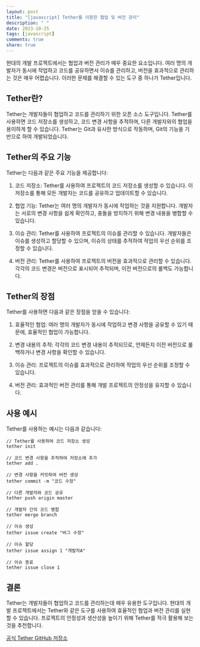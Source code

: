```yaml
---
layout: post
title: "[javascript] Tether를 이용한 협업 및 버전 관리"
description: " "
date: 2023-10-25
tags: [javascript]
comments: true
share: true
---
```


현대의 개발 프로젝트에서는 협업과 버전 관리가 매우 중요한 요소입니다. 여러 명의 개발자가 동시에 작업하고 코드를 공유하면서 이슈를 관리하고, 버전을 효과적으로 관리하는 것은 매우 어렵습니다. 이러한 문제를 해결할 수 있는 도구 중 하나가 Tether입니다.

## Tether란?

Tether는 개발자들이 협업하고 코드를 관리하기 위한 오픈 소스 도구입니다. Tether를 사용하면 코드 저장소를 생성하고, 코드 변경 사항을 추적하며, 다른 개발자와의 협업을 용이하게 할 수 있습니다. Tether는 Git과 유사한 방식으로 작동하며, Git의 기능을 기반으로 하여 개발되었습니다.

## Tether의 주요 기능

Tether는 다음과 같은 주요 기능을 제공합니다:

1. 코드 저장소: Tether를 사용하여 프로젝트의 코드 저장소를 생성할 수 있습니다. 이 저장소를 통해 모든 개발자는 코드를 공유하고 업데이트할 수 있습니다.

2. 협업 기능: Tether는 여러 명의 개발자가 동시에 작업하는 것을 지원합니다. 개발자는 서로의 변경 사항을 쉽게 확인하고, 충돌을 방지하기 위해 변경 내용을 병합할 수 있습니다.

3. 이슈 관리: Tether를 사용하여 프로젝트의 이슈를 관리할 수 있습니다. 개발자들은 이슈를 생성하고 할당할 수 있으며, 이슈의 상태를 추적하여 작업의 우선 순위를 조정할 수 있습니다.

4. 버전 관리: Tether를 사용하여 프로젝트의 버전을 효과적으로 관리할 수 있습니다. 각각의 코드 변경은 버전으로 표시되어 추적되며, 이전 버전으로의 롤백도 가능합니다.

## Tether의 장점

Tether를 사용하면 다음과 같은 장점을 얻을 수 있습니다:

1. 효율적인 협업: 여러 명의 개발자가 동시에 작업하고 변경 사항을 공유할 수 있기 때문에, 효율적인 협업이 가능합니다.

2. 변경 내용의 추적: 각각의 코드 변경 내용이 추적되므로, 언제든지 이전 버전으로 롤백하거나 변경 사항을 확인할 수 있습니다.

3. 이슈 관리: 프로젝트의 이슈를 효과적으로 관리하여 작업의 우선 순위를 조정할 수 있습니다.

4. 버전 관리: 효과적인 버전 관리를 통해 개발 프로젝트의 안정성을 유지할 수 있습니다.

## 사용 예시

Tether를 사용하는 예시는 다음과 같습니다:

```
// Tether를 사용하여 코드 저장소 생성
tether init

// 코드 변경 사항을 추적하여 저장소에 추가
tether add .

// 변경 사항을 커밋하여 버전 생성
tether commit -m "코드 수정"

// 다른 개발자와 코드 공유
tether push origin master

// 개발자 간의 코드 병합
tether merge branch

// 이슈 생성
tether issue create "버그 수정"

// 이슈 할당
tether issue assign 1 "개발자A"

// 이슈 종료
tether issue close 1
```

## 결론

Tether는 개발자들이 협업하고 코드를 관리하는데 매우 유용한 도구입니다. 현대의 개발 프로젝트에서는 Tether와 같은 도구를 사용하여 효율적인 협업과 버전 관리를 실현할 수 있습니다. 프로젝트의 안정성과 생산성을 높이기 위해 Tether를 적극 활용해 보는 것을 추천합니다.

[공식 Tether GitHub 저장소](https://github.com/tether/tether)
